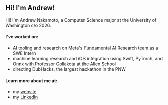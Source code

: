 ## Hi! I'm Andrew!
Hi! I'm Andrew Nakamoto, a Computer Science major at the University of Washington c/o 2026.

#### I've worked on:
- AI tooling and research on Meta's Fundamental AI Research team as a SWE Intern
- machine learning research and iOS integration using Swift, PyTorch, and Onnx with Professor Gollakota at the Allen School
- directing DubHacks, the largest hackathon in the PNW

#### Learn more about me at:
- my [website](https://www.andrewnakamoto.com/)
- my [LinkedIn](https://www.linkedin.com/in/andrewnakamoto/)
